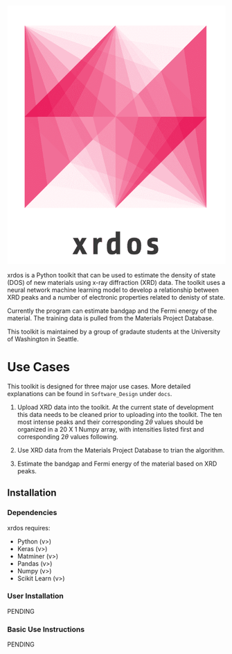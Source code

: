 ![](logo.png)

xrdos is a Python toolkit that can be used to estimate the density of state (DOS) of new materials using x-ray diffraction (XRD) data. The toolkit uses a neural network machine learning model to develop a relationship between XRD peaks and a number of electronic properties related to denisty of state. 

Currently the program can estimate bandgap and the Fermi energy of the material. The training data is pulled from the Materials Project Database. 



This toolkit is maintained by a group of gradaute students at the University of Washington in Seattle. 

# Use Cases
This toolkit is designed for three major use cases. More detailed explanations can be found in `Software_Design` under `docs`. 
1. Upload XRD data into the toolkit. 
    At the current state of development this data needs to be cleaned prior to uploading into the toolkit. The ten most intense peaks and their corresponding 2$\theta$ values should be organized in a 20 X 1 Numpy array, with intensities listed first and corresponding 2$\theta$ values following. 
    
2. Use XRD data from the Materials Project Database to trian the algorithm.

3. Estimate the bandgap and Fermi energy of the material based on XRD peaks. 

## Installation
### Dependencies

xrdos requires:
 
* Python (v>)
* Keras (v>)
* Matminer (v>)
* Pandas (v>)
* Numpy (v>)
* Scikit Learn (v>)


### User Installation
PENDING

### Basic Use Instructions
PENDING
